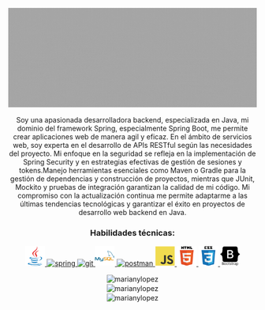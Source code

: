 ![Portada Github](banner.gif)

<p align=center>
Soy una apasionada desarrolladora backend, especializada en Java, mi dominio del framework Spring, especialmente Spring Boot, me permite crear aplicaciones web de manera agil y eficaz. En el ámbito de servicios web, soy experta en el desarrollo de APIs RESTful según las necesidades del proyecto. Mi enfoque en la seguridad se refleja en la implementación de Spring Security y en estrategias efectivas de gestión de sesiones y tokens.Manejo herramientas esenciales como Maven o Gradle para la gestión de dependencias y construcción de proyectos, mientras que JUnit, Mockito  y pruebas de integración garantizan la calidad de mi código.
Mi compromiso con la actualización continua me permite adaptarme a las últimas tendencias tecnológicas y garantizar el éxito en proyectos de desarrollo web backend en Java.
</p>
<h3 align="center">Habilidades técnicas:</h3>
<p align="center"> </a> <a href="https://www.java.com" target="_blank" rel="noreferrer"> <img src="https://raw.githubusercontent.com/devicons/devicon/master/icons/java/java-original.svg" alt="java" width="40" height="40"/> </a><a href="https://spring.io/" target="_blank" rel="noreferrer"> <img src="https://www.vectorlogo.zone/logos/springio/springio-icon.svg" alt="spring" width="40" height="40"/> </a><a href="https://git-scm.com/" target="_blank" rel="noreferrer"> <img src="https://www.vectorlogo.zone/logos/git-scm/git-scm-icon.svg" alt="git" width="40" height="40"/> </a><a href="https://www.mysql.com/" target="_blank" rel="noreferrer"> <img src="https://raw.githubusercontent.com/devicons/devicon/master/icons/mysql/mysql-original-wordmark.svg" alt="mysql" width="40" height="40"/> </a><a href="https://postman.com" target="_blank" rel="noreferrer"> <img src="https://www.vectorlogo.zone/logos/getpostman/getpostman-icon.svg" alt="postman" width="40" height="40"/> </a><a href="https://developer.mozilla.org/en-US/docs/Web/JavaScript" target="_blank" rel="noreferrer"> <img src="https://raw.githubusercontent.com/devicons/devicon/master/icons/javascript/javascript-original.svg" alt="javascript" width="40" height="40"/><a href="https://www.w3.org/html/" target="_blank" rel="noreferrer"> <img src="https://raw.githubusercontent.com/devicons/devicon/master/icons/html5/html5-original-wordmark.svg" alt="html5" width="40" height="40"/> </a><a href="https://www.w3schools.com/css/" target="_blank" rel="noreferrer"> <img src="https://raw.githubusercontent.com/devicons/devicon/master/icons/css3/css3-original-wordmark.svg" alt="css3" width="40" height="40"/> </a><a href="https://getbootstrap.com" target="_blank" rel="noreferrer"> <img src="https://raw.githubusercontent.com/devicons/devicon/master/icons/bootstrap/bootstrap-plain-wordmark.svg" alt="bootstrap" width="40" height="40"/> </a></p>

<p align =center><img align="center" src="https://github-readme-stats.vercel.app/api/top-langs?username=marianylopez&show_icons=true&locale=en&layout=compact&theme=radical" alt="marianylopez" />
<br>
<img align="center" src="https://github-readme-stats.vercel.app/api?username=marianylopez&show_icons=true&locale=en&theme=radical" alt="marianylopez "/>
<br>
<img align="center" src="https://github-readme-streak-stats.herokuapp.com/?user=marianylopez&&theme=radical" alt="marianylopez" /></p>

